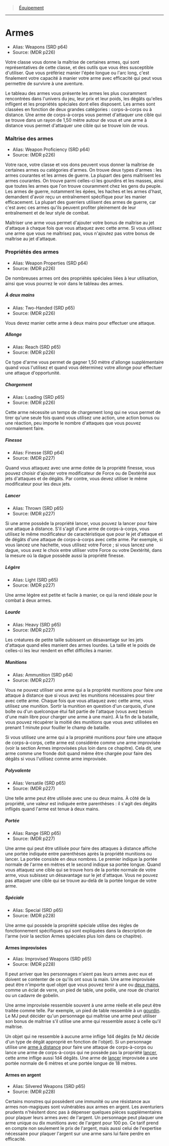 
<!--Items-->

> <!--ParentNameLink-->[Équipement](equipment_hd.md)<!--/ParentNameLink-->

---

# <!--Name-->Armes<!--/Name-->

- Alias: <!--AltName-->Weapons (SRD p64)<!--/AltName-->
- Source: <!--Source-->(MDR p226)<!--/Source-->

Votre classe vous donne la maîtrise de certaines armes, qui sont représentatives de cette classe, et des outils que vous êtes susceptible d'utiliser. Que vous préfériez manier l'épée longue ou l'arc long, c'est finalement votre capacité à manier votre arme avec efficacité qui peut vous permettre de survivre à une aventure.

Le tableau des armes vous présente les armes les plus couramment rencontrées dans l'univers du jeu, leur prix et leur poids, les dégâts qu'elles infligent et les propriétés spéciales dont elles disposent. Les armes sont classées en fonction de deux grandes catégories : corps-à-corps ou à distance. Une arme de corps-à-corps vous permet d'attaquer une cible qui se trouve dans un rayon de 1,50 mètre autour de vous et une arme à distance vous permet d'attaquer une cible qui se trouve loin de vous.

<!--GenericItem-->

### <!--Name-->Maîtrise des armes<!--/Name-->

- Alias: <!--AltName-->Weapon Proficiency (SRD p64)<!--/AltName-->
- Source: <!--Source-->(MDR p226)<!--/Source-->

Votre race, votre classe et vos dons peuvent vous donner la maîtrise de certaines armes ou catégories d'armes. On trouve deux types d'armes : les armes courantes et les armes de guerre. La plupart des gens maîtrisent les armes courantes. On trouve parmi celles-ci les gourdins et les masses, ainsi que toutes les armes que l'on trouve couramment chez les gens du peuple. Les armes de guerre, notamment les épées, les haches et les armes d'hast, demandent d'avoir reçu un entraînement spécifique pour les manier efficacement. La plupart des guerriers utilisent des armes de guerre, car c'est avec ces armes qu'ils peuvent profiter pleinement de leur entraînement et de leur style de combat.

Maîtriser une arme vous permet d'ajouter votre bonus de maîtrise au jet d'attaque à chaque fois que vous attaquez avec cette arme. Si vous utilisez une arme que vous ne maîtrisez pas, vous n'ajoutez pas votre bonus de maîtrise au jet d'attaque.

<!--/GenericItem-->

<!--GenericItem-->

### <!--Name-->Propriétés des armes<!--/Name-->

- Alias: <!--AltName-->Weapon Properties (SRD p64)<!--/AltName-->
- Source: <!--Source-->(MDR p226)<!--/Source-->

De nombreuses armes ont des propriétés spéciales liées à leur utilisation, ainsi que vous pourrez le voir dans le tableau des armes.

<!--/GenericItem-->

<!--GenericItem-->

##### <!--Name-->À deux mains<!--/Name-->

- Alias: <!--AltName-->Two-Handed (SRD p65)<!--/AltName-->
- Source: <!--Source-->(MDR p226)<!--/Source-->

Vous devez manier cette arme à deux mains pour effectuer une attaque.

<!--/GenericItem-->

<!--GenericItem-->

##### <!--Name-->Allonge<!--/Name-->

- Alias: <!--AltName-->Reach (SRD p65)<!--/AltName-->
- Source: <!--Source-->(MDR p226)<!--/Source-->

Ce type d'arme vous permet de gagner 1,50 mètre d'allonge supplémentaire quand vous l'utilisez et quand vous déterminez votre allonge pour effectuer une attaque d'opportunité.

<!--/GenericItem-->

<!--GenericItem-->

##### <!--Name-->Chargement<!--/Name-->

- Alias: <!--AltName-->Loading (SRD p65)<!--/AltName-->
- Source: <!--Source-->(MDR p226)<!--/Source-->

Cette arme nécessite un temps de chargement long qui ne vous permet de tirer qu'une seule fois quand vous utilisez une action, une action bonus ou une réaction, peu importe le nombre d'attaques que vous pouvez normalement faire.

<!--/GenericItem-->

<!--GenericItem-->

##### <!--Name-->Finesse<!--/Name-->

- Alias: <!--AltName-->Finesse (SRD p64)<!--/AltName-->
- Source: <!--Source-->(MDR p227)<!--/Source-->

Quand vous attaquez avec une arme dotée de la propriété finesse, vous pouvez choisir d'ajouter votre modificateur de Force ou de Dextérité aux jets d'attaques et de dégâts. Par contre, vous devez utiliser le même modificateur pour les deux jets.

<!--/GenericItem-->

<!--GenericItem-->

##### <!--Name-->Lancer<!--/Name-->

- Alias: <!--AltName-->Thrown (SRD p65)<!--/AltName-->
- Source: <!--Source-->(MDR p227)<!--/Source-->

Si une arme possède la propriété lancer, vous pouvez la lancer pour faire une attaque à distance. S'il s'agit d'une arme de corps-à-corps, vous utilisez le même modificateur de caractéristique que pour le jet d'attaque et de dégâts d'une attaque de corps-à-corps avec cette arme. Par exemple, si vous lancez une hachette, vous utilisez votre Force ; si vous lancez une dague, vous avez le choix entre utiliser votre Force ou votre Dextérité, dans la mesure où la dague possède aussi la propriété finesse.

<!--/GenericItem-->

<!--GenericItem-->

##### <!--Name-->Légère<!--/Name-->

- Alias: <!--AltName-->Light (SRD p65)<!--/AltName-->
- Source: <!--Source-->(MDR p227)<!--/Source-->

Une arme légère est petite et facile à manier, ce qui la rend idéale pour le combat à deux armes.

<!--/GenericItem-->

<!--GenericItem-->

##### <!--Name-->Lourde<!--/Name-->

- Alias: <!--AltName-->Heavy (SRD p65)<!--/AltName-->
- Source: <!--Source-->(MDR p227)<!--/Source-->

Les créatures de petite taille subissent un désavantage sur les jets d'attaque quand elles manient des armes lourdes. La taille et le poids de celles-ci les leur rendent en effet difficiles à manier.

<!--/GenericItem-->

<!--GenericItem-->

##### <!--Name-->Munitions<!--/Name-->

- Alias: <!--AltName-->Ammunition (SRD p64)<!--/AltName-->
- Source: <!--Source-->(MDR p227)<!--/Source-->

Vous ne pouvez utiliser une arme qui a la propriété munitions pour faire une attaque à distance que si vous avez les munitions nécessaires pour tirer avec cette arme. Chaque fois que vous attaquez avec cette arme, vous utilisez une munition. Sortir la munition en question d'un carquois, d'une boîte ou d'un quelconque étui fait partie de l'attaque (vous avez besoin d'une main libre pour charger une arme à une main). À la fin de la bataille, vous pouvez récupérer la moitié des munitions que vous avez utilisées en prenant 1 minute pour fouiller le champ de bataille.

Si vous utilisez une arme qui a la propriété munitions pour faire une attaque de corps-à-corps, cette arme est considérée comme une arme improvisée (voir la section Armes improvisées plus loin dans ce chapitre). Cela dit, une arme comme une fronde doit quand même être chargée pour faire des dégâts si vous l'utilisez comme arme improvisée.

<!--/GenericItem-->

<!--GenericItem-->

##### <!--Name-->Polyvalente<!--/Name-->

- Alias: <!--AltName-->Versatile (SRD p65)<!--/AltName-->
- Source: <!--Source-->(MDR p227)<!--/Source-->

Une telle arme peut être utilisée avec une ou deux mains. À côté de la propriété, une valeur est indiquée entre parenthèses : il s'agit des dégâts infligés quand l'arme est tenue à deux mains.

<!--/GenericItem-->

<!--GenericItem-->

##### <!--Name-->Portée<!--/Name-->

- Alias: <!--AltName-->Range (SRD p65)<!--/AltName-->
- Source: <!--Source-->(MDR p227)<!--/Source-->

Une arme qui peut être utilisée pour faire des attaques à distance affiche une portée indiquée entre parenthèses après la propriété munitions ou lancer. La portée consiste en deux nombres. Le premier indique la portée normale de l'arme en mètres et le second indique sa portée longue. Quand vous attaquez une cible qui se trouve hors de la portée normale de votre arme, vous subissez un désavantage sur le jet d'attaque. Vous ne pouvez pas attaquer une cible qui se trouve au-delà de la portée longue de votre arme.

<!--/GenericItem-->

<!--GenericItem-->

##### <!--Name-->Spéciale<!--/Name-->

- Alias: <!--AltName-->Special (SRD p65)<!--/AltName-->
- Source: <!--Source-->(MDR p228)<!--/Source-->

Une arme qui possède la propriété spéciale utilise des règles de fonctionnement spécifiques qui sont expliquées dans la description de l'arme (voir la section Armes spéciales plus loin dans ce chapitre).

<!--/GenericItem-->

<!--GenericItem-->

#### <!--Name-->Armes improvisées<!--/Name-->

- Alias: <!--AltName-->Improvised Weapons (SRD p65)<!--/AltName-->
- Source: <!--Source-->(MDR p228)<!--/Source-->

Il peut arriver que les personnages n'aient pas leurs armes avec eux et doivent se contenter de ce qu'ils ont sous la main. Une arme improvisée peut être n'importe quel objet que vous pouvez tenir à une ou [deux mains], comme un éclat de verre, un pied de table, une poêle, une roue de chariot ou un cadavre de gobelin.

Une arme improvisée ressemble souvent à une arme réelle et elle peut être traitée comme telle. Par exemple, un pied de table ressemble à un [gourdin]. Le MJ peut décider qu'un personnage qui maîtrise une arme peut utiliser son bonus de maîtrise s'il utilise une arme qui ressemble assez à celle qu'il maîtrise.

Un objet qui ne ressemble à aucune arme inflige 1d4 dégâts (le MJ décide d'un type de dégât approprié en fonction de l'objet). Si un personnage utilise une [arme à distance] pour faire une attaque de corps-à-corps ou lance une arme de corps-à-corps qui ne possède pas la propriété [lancer], cette arme inflige aussi 1d4 dégâts. Une arme de [lancer] improvisée a une portée normale de 6 mètres et une portée longue de 18 mètres.

<!--/GenericItem-->

<!--GenericItem-->

#### <!--Name-->Armes en argent<!--/Name-->

- Alias: <!--AltName-->Silvered Weapons (SRD p65)<!--/AltName-->
- Source: <!--Source-->(MDR p228)<!--/Source-->

Certains monstres qui possèdent une immunité ou une résistance aux armes non-magiques sont vulnérables aux armes en argent. Les aventuriers prudents n'hésitent donc pas à dépenser quelques pièces supplémentaires pour plaquer leurs armes avec de l'argent. Un personnage peut plaquer une arme unique ou dix munitions avec de l'argent pour 100 po. Ce tarif prend en compte non seulement le prix de l'argent, mais aussi celui de l'expertise nécessaire pour plaquer l'argent sur une arme sans lui faire perdre en efficacité.

<!--/GenericItem-->

<!--/Items-->



[arme à distance]: weapons_hd.md#arme-à-distance
[baguette arcanique]: equipment_hd.md#baguette-focaliseur-arcanique
[baguette druidique]: equipment_hd.md#baguette-dif-focaliseur-druidique
[bâton arcanique]: equipment_hd.md#bâton-focaliseur-arcanique
[bâton druidique]: equipment_hd.md#bâton-focaliseur-druidique
[bouclier]: equipment_hd.md#bouclier
[branche de houx]: equipment_hd.md#branche-de-houx-focaliseur-druidique
[clerc]: cleric_hd.md
[cristal]: equipment_hd.md#cristal-focaliseur-arcanique
[deux mains]: weapons_hd.md#À-deux-mains
[druide]: druid_hd.md
[ensorceleur]: sorcerer_hd.md
[gourdin]: equipment_hd.md#gourdin
[lancer]: weapons_hd.md#lancer
[magicien]: wizard_hd.md
[orbe]: equipment_hd.md#orbe-focaliseur-arcanique
[paladin]: paladin_hd.md
[sceptre en if]: equipment_hd.md#baguette-dif-focaliseur-druidique
[sorcier]: warlock_hd.md
[totem]: equipment_hd.md#totem-focaliseur-druidique


[amulette]: equipment_hd.md#amulette
[Armure lourde]: armor_hd.md.md#armure-lourde
[bâton]: equipment_hd.md#bâton
[Dextérité]: abilities_dexterity_hd.md#dextérité
[Discrétion]: abilities_dexterity_hd.md#discrétion
[emblème]: equipment_hd.md#emblème
[Force]: abilities_strength_hd.md#force
[relique]: warlock_immortal_hd.md#relique

[Dextérité (Discrétion)]: abilities_dexterity_hd.md#discrétion





